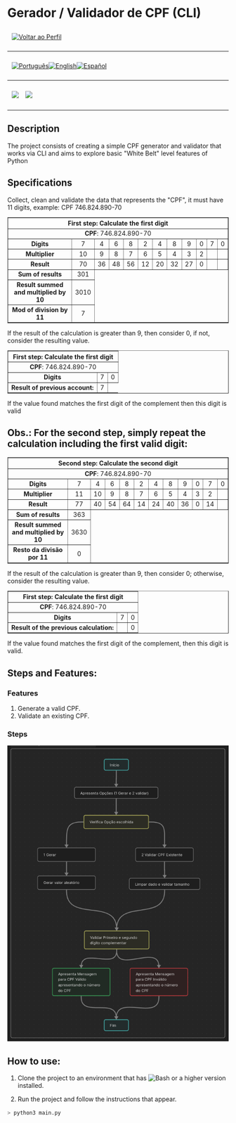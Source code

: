 <p align="center">
  <h1>
    Gerador / Validador de CPF (CLI)
  </h1>
</p>

<div style="display: flex; align-items: center; padding: 10px;">
  <span>
    <a href="https://github.com/rafael-o-cunha/rafael-o-cunha/blob/main/README_EN.md">
        <img src="https://img.shields.io/badge/-Home-black?style=for-the-badge" alt="Voltar ao Perfil">
    </a>
</span>
</div>

---

<div style="display: flex; align-items: center; padding: 10px;">
  <span>
    <a href="https://github.com/rocunha09/gerador_e_validador_cpf/blob/main/README.md">
      <img src="https://img.shields.io/badge/-Português-green?style=for-the-badge" alt="Português">
    </a>
  </span>

  <span>
    <a href="https://github.com/rafael-o-cunha/gerador_e_validador_cpf/blob/main/README_EN.md">
      <img src="https://img.shields.io/badge/-English-blue?style=for-the-badge" alt="English">
    </a>
  </span>

  <span>
    <a href="https://github.com/rafael-o-cunha/gerador_e_validador_cpf/blob/main/README_ES.md">
      <img src="https://img.shields.io/badge/-Español-red?style=for-the-badge" alt="Español">
    </a>
  </span>
</div>

---

<div style="display: flex; align-items: center; padding: 10px;">
  <span style="margin-right: 15px">
    <img src="https://img.shields.io/badge/Python-3776AB?logo=python&logoColor=fff" />
  </span>
  <span>
  <span style="margin-right: 15px">
    <img src="https://img.shields.io/badge/Obsidian-%23483699.svg?&logo=obsidian&logoColor=white" />
  </span>
</div>

---



## Description
The project consists of creating a simple CPF generator and validator that works via CLI and aims to explore basic "White Belt" level features of Python


## Specifications
  Collect, clean and validate the data that represents the "CPF", it must have 11 digits, example: CPF 746.824.890-70

<table border="1" style="border-collapse: collapse; text-align: center;">
  <thead>
    <tr>
      <th colspan="12"  style="text-align:center;">First step: Calculate the first digit</th>
    </tr>
  </thead>
  <tbody>
    <tr>
      <td colspan="12"  style="text-align:center;"><strong>CPF</strong>: 746.824.890-70</td>
    </tr>
    <tr>
      <td><strong>Digits</strong></td>
      <td>7</td>
      <td>4</td>
      <td>6</td>
      <td>8</td>
      <td>2</td>
      <td>4</td>
      <td>8</td>
      <td>9</td>
      <td>0</td>
      <td>7</td>
      <td>0</td>
    </tr>
    <tr>
      <td><strong>Multiplier</strong></td>
      <td>10</td>
      <td>9</td>
      <td>8</td>
      <td>7</td>
      <td>6</td>
      <td>5</td>
      <td>4</td>
      <td>3</td>
      <td>2</td>
      <td></td>
      <td></td>
    </tr>
    <tr>
      <td><strong>Result</strong></td>
      <td>70</td>
      <td>36</td>
      <td>48</td>
      <td>56</td>
      <td>12</td>
      <td>20</td>
      <td>32</td>
      <td>27</td>
      <td>0</td>
      <td></td>
      <td></td>
    </tr>
    <tr>
      <td><strong>Sum of results</strong></td>
      <td>301</td>
    </tr>
    <tr>
      <td><strong>Result summed and multiplied by 10</strong></td>
      <td>3010</td>
    </tr>
    <tr>
      <td><strong>Mod of division by 11</strong></td>
      <td>7</td>
    </tr>
  </tbody>
</table>

If the result of the calculation is greater than 9, then consider 0,
if not, consider the resulting value.


<table border="1" style="border-collapse: collapse; text-align: center;">
  <thead>
    <tr>
      <th colspan="12"  style="text-align:center;">First step: Calculate the first digit</th>
    </tr>
  </thead>
  <tbody>
    <tr>
      <td colspan="12"  style="text-align:center;"><strong>CPF</strong>: 746.824.890-70</td>
    </tr>
    <tr>
      <td><strong>Digits</strong></td>
      <td>7</td>
      <td>0</td>
    </tr>
    <tr>
      <td><strong>Result of previous account:</strong></td>
      <td>7</td>
    </tr>
    <tr>
  </tbody>
</table>

If the value found matches the first digit of the complement then this digit is valid

## Obs.: For the second step, simply repeat the calculation including the first valid digit:

<table border="1" style="border-collapse: collapse; text-align: center;">
  <thead>
    <tr>
      <th colspan="12"  style="text-align:center;">Second step: Calculate the second digit</th>
    </tr>
  </thead>
  <tbody>
    <tr>
      <td colspan="12"  style="text-align:center;"><strong>CPF</strong>: 746.824.890-70</td>
    </tr>
    <tr>
      <td><strong>Digits</strong></td>
      <td>7</td>
      <td>4</td>
      <td>6</td>
      <td>8</td>
      <td>2</td>
      <td>4</td>
      <td>8</td>
      <td>9</td>
      <td>0</td>
      <td>7</td>
      <td>0</td>
    </tr>
    <tr>
      <td><strong>Multiplier</strong></td>
      <td>11</td>
      <td>10</td>
      <td>9</td>
      <td>8</td>
      <td>7</td>
      <td>6</td>
      <td>5</td>
      <td>4</td>
      <td>3</td>
      <td>2</td>
      <td></td>
    </tr>
    <tr>
      <td><strong>Result</strong></td>
      <td>77</td>
      <td>40</td>
      <td>54</td>
      <td>64</td>
      <td>14</td>
      <td>24</td>
      <td>40</td>
      <td>36</td>
      <td>0</td>
      <td>14</td>
      <td></td>
    </tr>
    <tr>
      <td><strong>Sum of results</strong></td>
      <td>363</td>
    </tr>
    <tr>
      <td><strong>Result summed and multiplied by 10</strong></td>
      <td>3630</td>
    </tr>
    <tr>
      <td><strong>Resto da divisão por 11</strong></td>
      <td>0</td>
    </tr>
  </tbody>
</table>

If the result of the calculation is greater than 9, then consider 0; otherwise, consider the resulting value.

<table border="1" style="border-collapse: collapse; text-align: center;">
  <thead>
    <tr>
      <th colspan="12"  style="text-align:center;">First step: Calculate the first digit</th>
    </tr>
  </thead>
  <tbody>
    <tr>
      <td colspan="12"  style="text-align:center;"><strong>CPF</strong>: 746.824.890-70</td>
    </tr>
    <tr>
      <td><strong>Digits</strong></td>
      <td>7</td>
      <td>0</td>
    </tr>
    <tr>
      <td><strong>Result of the previous calculation:</strong></td>
      <td></td>
      <td>0</td>
    </tr>
    <tr>
  </tbody>
</table>

If the value found matches the first digit of the complement, then this digit is valid.

## Steps and Features:

### Features

1. Generate a valid CPF.
2. Validate an existing CPF.

### Steps

![.](/assets/Diagrama%20Validação%20CPF%20PT.br.png)


## How to use:
1. Clone the project to an environment that has  ![Bash](https://img.shields.io/badge/Python-3.12.3-blue) or a higher version installed.

2. Run the project and follow the instructions that appear.
```bash
> python3 main.py
```
